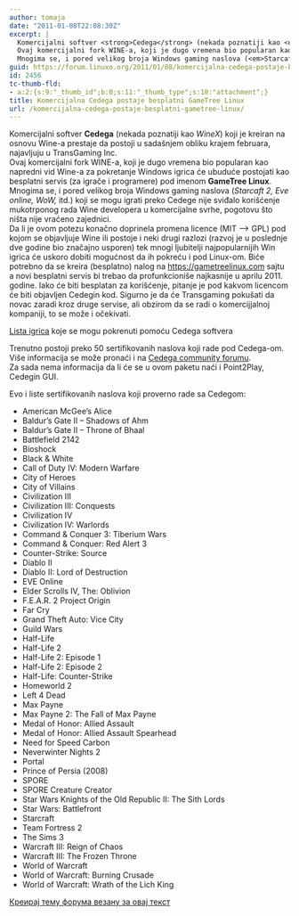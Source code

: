 ```yaml
---
author: tomaja
date: "2011-01-08T22:08:30Z"
excerpt: |
  Komercijalni softver <strong>Cedega</strong> (nekada poznatiji kao <em>WineX</em>) koji je kreiran na osnovu Wine-a prestaje da postoji u sadašnjem obliku krajem februara, najavljuju u TransGaming Inc.
  Ovaj komercijalni fork WINE-a, koji je dugo vremena bio popularan kao napredni vid Wine-a za pokretanje Windows igrica će ubuduće postojati kao besplatni servis (za igrače i programere) pod imenom <strong>GameTree Linux</strong>.
  Mnogima se, i pored velikog broja Windows gaming naslova (<em>Starcaft 2, Eve online, WoW,</em> itd.) koji se mogu igrati preko Cedege nije sviđalo korišćenje mukotrponog rada Wine developera u komercijalne svrhe, pogotovu što ništa nije vraćeno zajednici.
guid: https://forum.linuxo.org/2011/01/08/komercijalna-cedega-postaje-besplatni-gametree-linux/
id: 2456
tc-thumb-fld:
- a:2:{s:9:"_thumb_id";b:0;s:11:"_thumb_type";s:10:"attachment";}
title: Komercijalna Cedega postaje besplatni GameTree Linux
url: /komercijalna-cedega-postaje-besplatni-gametree-linux/
---
```

Komercijalni softver **Cedega** (nekada poznatiji kao _WineX_) koji je kreiran na osnovu Wine-a prestaje da postoji u sadašnjem obliku krajem februara, najavljuju u TransGaming Inc.  
Ovaj komercijalni fork WINE-a, koji je dugo vremena bio popularan kao napredni vid Wine-a za pokretanje Windows igrica će ubuduće postojati kao besplatni servis (za igrače i programere) pod imenom **GameTree Linux**.  
Mnogima se, i pored velikog broja Windows gaming naslova (_Starcaft 2, Eve online, WoW,_ itd.) koji se mogu igrati preko Cedege nije sviđalo korišćenje mukotrponog rada Wine developera u komercijalne svrhe, pogotovu što ništa nije vraćeno zajednici.  
Da li je ovom potezu konačno doprinela promena licence (MIT &#8211;> GPL) pod kojom se objavljuje Wine ili postoje i neki drugi razlozi (razvoj je u poslednje dve godine bio značajno usporen) tek mnogi ljubitelji najpopularnijih Win igrica će uskoro dobiti mogućnost da ih pokreću i pod Linux-om. Biće potrebno da se kreira (besplatno) nalog na https://gametreelinux.com sajtu a novi besplatni servis bi trebao da profunkcioniše najkasnije u aprilu 2011. godine. Iako će biti besplatan za korišćenje, pitanje je pod kakvom licencom će biti objavljen Cedegin kod. Sigurno je da će Transgaming pokušati da novac zaradi kroz druge servise, ali obzirom da se radi o komercijjalnoj kompaniji, to se može i očekivati.

<p class="info">
  <a href="http://gametreelinux.com/games-list/">Lista igrica</a> koje se mogu pokrenuti pomoću Cedega softvera
</p>

Trenutno postoji preko 50 sertifikovanih naslova koji rade pod Cedega-om. Više informacija se može pronaći i na [Cedega community forumu](http://www.cedega.com/forums/).  
Za sada nema informacija da li će se u ovom paketu naći i Point2Play, Cedegin GUI.

Evo i liste sertifikovanih naslova koji proverno rade sa Cedegom:

* American McGee&#8217;s Alice  
* Baldur&#8217;s Gate II &#8211; Shadows of Ahm  
* Baldur&#8217;s Gate II &#8211; Throne of Bhaal  
* Battlefield 2142  
* Bioshock  
* Black & White  
* Call of Duty IV: Modern Warfare  
* City of Heroes  
* City of Villains  
* Civilization III  
* Civilization III: Conquests  
* Civilization IV  
* Civilization IV: Warlords  
* Command & Conquer 3: Tiberium Wars  
* Command & Conquer: Red Alert 3  
* Counter-Strike: Source  
* Diablo II  
* Diablo II: Lord of Destruction  
* EVE Online  
* Elder Scrolls IV, The: Oblivion  
* F.E.A.R. 2 Project Origin  
* Far Cry  
* Grand Theft Auto: Vice City  
* Guild Wars  
* Half-Life  
* Half-Life 2  
* Half-Life 2: Episode 1  
* Half-Life 2: Episode 2  
* Half-Life: Counter-Strike  
* Homeworld 2  
* Left 4 Dead  
* Max Payne  
* Max Payne 2: The Fall of Max Payne  
* Medal of Honor: Allied Assault  
* Medal of Honor: Allied Assault Spearhead  
* Need for Speed Carbon  
* Neverwinter Nights 2  
* Portal  
* Prince of Persia (2008)  
* SPORE  
* SPORE Creature Creator  
* Star Wars Knights of the Old Republic II: The Sith Lords  
* Star Wars: Battlefront  
* Starcraft  
* Team Fortress 2  
* The Sims 3  
* Warcraft III: Reign of Chaos  
* Warcraft III: The Frozen Throne  
* World of Warcraft  
* World of Warcraft: Burning Crusade  
* World of Warcraft: Wrath of the Lich King

[Креирај тему форума везану за овај текст](https://linuxo.org/nova-tema-na-forumu/?se_pid=2456)